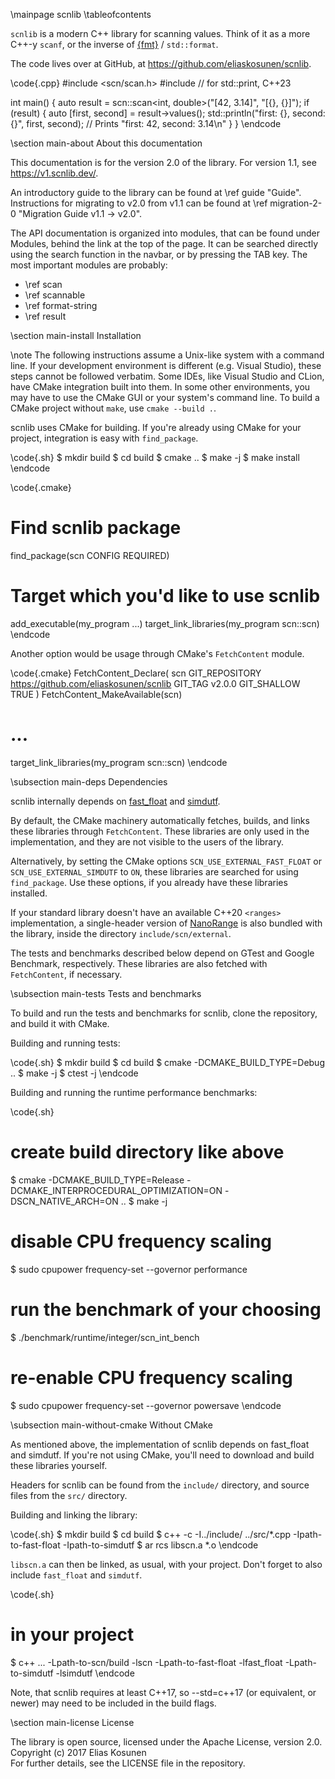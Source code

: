 \mainpage scnlib
\tableofcontents

`scnlib` is a modern C++ library for scanning values.
Think of it as a more C++-y `scanf`, or the inverse of
<a href="https://fmt.dev">{fmt}</a> / `std::format`.

The code lives over at GitHub, at https://github.com/eliaskosunen/scnlib.

\code{.cpp}
#include <scn/scan.h>
#include <print> // for std::print, C++23

int main() {
    auto result = scn::scan<int, double>("[42, 3.14]", "[{}, {}]");
    if (result) {
        auto [first, second] = result->values();
        std::println("first: {}, second: {}", first, second);
        // Prints "first: 42, second: 3.14\n"
    }
}
\endcode

\section main-about About this documentation

This documentation is for the version 2.0 of the library.
For version 1.1, see https://v1.scnlib.dev/.

An introductory guide to the library can be found at \ref guide "Guide".
Instructions for migrating to v2.0 from v1.1 can be found at \ref migration-2-0 "Migration Guide v1.1 -> v2.0".

The API documentation is organized into modules, that can be found under Modules, behind the link at the top of the page.
It can be searched directly using the search function in the navbar, or by pressing the TAB key.
The most important modules are probably:

 - \ref scan 
 - \ref scannable
 - \ref format-string
 - \ref result

\section main-install Installation

\note The following instructions assume a Unix-like system with a command line.
If your development environment is different (e.g. Visual Studio), these steps cannot be followed verbatim.
Some IDEs, like Visual Studio and CLion, have CMake integration built into them.
In some other environments, you may have to use the CMake GUI or your system's command line.
To build a CMake project without `make`, use `cmake --build .`.

scnlib uses CMake for building.
If you're already using CMake for your project, integration is easy with `find_package`.

\code{.sh}
$ mkdir build
$ cd build
$ cmake ..
$ make -j
$ make install
\endcode

\code{.cmake}
# Find scnlib package
find_package(scn CONFIG REQUIRED)

# Target which you'd like to use scnlib
add_executable(my_program ...)
target_link_libraries(my_program scn::scn)
\endcode

Another option would be usage through CMake's `FetchContent` module.

\code{.cmake}
FetchContent_Declare(
        scn
        GIT_REPOSITORY  https://github.com/eliaskosunen/scnlib
        GIT_TAG         v2.0.0
        GIT_SHALLOW     TRUE
)
FetchContent_MakeAvailable(scn)

# ...

target_link_libraries(my_program scn::scn)
\endcode

\subsection main-deps Dependencies

scnlib internally depends on
<a href="https://github.com/fastfloat/fast_float">fast_float</a> and
<a href="https://github.com/simdutf/simdutf">simdutf</a>.

By default, the CMake machinery automatically fetches, builds, and links these libraries through `FetchContent`.
These libraries are only used in the implementation, and they are not visible to the users of the library.

Alternatively, by setting the CMake options `SCN_USE_EXTERNAL_FAST_FLOAT` or `SCN_USE_EXTERNAL_SIMDUTF` to `ON`,
these libraries are searched for using `find_package`. Use these options, if you already have these libraries
installed.

If your standard library doesn't have an available C++20 `<ranges>` implementation,
a single-header version of <a href="https://github.com/tcbrindle/nanorange">NanoRange</a>
is also bundled with the library, inside the directory `include/scn/external`.

The tests and benchmarks described below depend on GTest and Google Benchmark, respectively.
These libraries are also fetched with `FetchContent`, if necessary.

\subsection main-tests Tests and benchmarks

To build and run the tests and benchmarks for scnlib, clone the repository, and build it with CMake.

Building and running tests:

\code{.sh}
$ mkdir build
$ cd build
$ cmake -DCMAKE_BUILD_TYPE=Debug ..
$ make -j
$ ctest -j
\endcode

Building and running the runtime performance benchmarks:

\code{.sh}
# create build directory like above
$ cmake -DCMAKE_BUILD_TYPE=Release -DCMAKE_INTERPROCEDURAL_OPTIMIZATION=ON -DSCN_NATIVE_ARCH=ON ..
$ make -j

# disable CPU frequency scaling
$ sudo cpupower frequency-set --governor performance

# run the benchmark of your choosing
$ ./benchmark/runtime/integer/scn_int_bench

# re-enable CPU frequency scaling
$ sudo cpupower frequency-set --governor powersave
\endcode

\subsection main-without-cmake Without CMake

As mentioned above, the implementation of scnlib depends on fast_float and simdutf.
If you're not using CMake, you'll need to download and build these libraries yourself.

Headers for scnlib can be found from the `include/` directory, and source files from the `src/` directory.

Building and linking the library:

\code{.sh}
$ mkdir build
$ cd build
$ c++ -c -I../include/ ../src/*.cpp -Ipath-to-fast-float -Ipath-to-simdutf
$ ar rcs libscn.a *.o
\endcode

`libscn.a` can then be linked, as usual, with your project.
Don't forget to also include `fast_float` and `simdutf`.

\code{.sh}
# in your project
$ c++ ... -Lpath-to-scn/build -lscn -Lpath-to-fast-float -lfast_float -Lpath-to-simdutf -lsimdutf
\endcode

Note, that scnlib requires at least C++17,
so --std=c++17 (or equivalent, or newer) may need to be included in the build flags.

\section main-license License

The library is open source, licensed under the Apache License, version 2.0.  
Copyright (c) 2017 Elias Kosunen  
For further details, see the LICENSE file in the repository.
